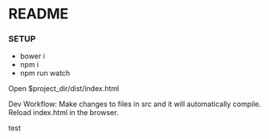 # README #


### SETUP ###

* bower i
* npm i
* npm run watch

Open $project_dir/dist/index.html

Dev Workflow: Make changes to files in src and it will automatically compile. Reload index.html in the browser. 

test